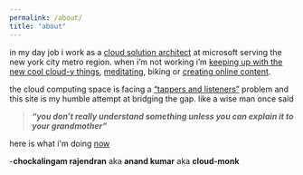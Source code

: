 ```yaml
---
permalink: /about/
title: "about"
---
```



in my day job i work as a [cloud solution architect](https://www.linkedin.com/in/ranand12/) at microsoft serving the new york city metro region. when i’m not working i’m [keeping up with the new cool cloud-y things](https://podcasts.apple.com/us/podcast/cloud-solution-architects/id1470506823), [meditating](https://www.facebook.com/YourBrainOn/videos/1673628709338977/UzpfSTc2NjA1ODg0MToxMDE1NTk2ODQ0MTcxODg0Mg/), biking or [creating online content](https://www.cloud-monk.com/video).

the cloud computing space is facing a [“tappers and listeners”](https://hbr.org/2006/12/the-curse-of-knowledge) problem and this site is my humble attempt at bridging the gap. like a wise man once said

> _**“you don’t really understand something unless you can explain it to your grandmother”**_
> 

here is what i'm doing [now](https://www.cloud-monk.com/now)



 -**chockalingam rajendran** aka **anand kumar** aka **cloud-monk**
